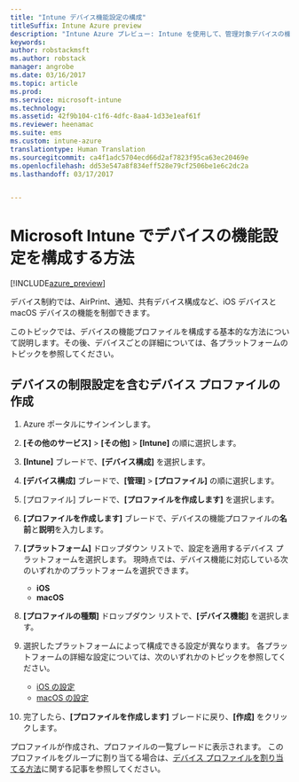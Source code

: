 ```yaml
---
title: "Intune デバイス機能設定の構成"
titleSuffix: Intune Azure preview
description: "Intune Azure プレビュー: Intune を使用して、管理対象デバイスの機能を構成する方法について説明します。"
keywords: 
author: robstackmsft
ms.author: robstack
manager: angrobe
ms.date: 03/16/2017
ms.topic: article
ms.prod: 
ms.service: microsoft-intune
ms.technology: 
ms.assetid: 42f9b104-c1f6-4dfc-8aa4-1d33e1eaf61f
ms.reviewer: heenamac
ms.suite: ems
ms.custom: intune-azure
translationtype: Human Translation
ms.sourcegitcommit: ca4f1adc5704ecd66d2af7823f95ca63ec20469e
ms.openlocfilehash: dd53e547a8f834eff528e79cf2506be1e6c2dc2a
ms.lasthandoff: 03/17/2017


---
```


# <a name="how-to-configure-device-feature-settings-in-microsoft-intune"></a>Microsoft Intune でデバイスの機能設定を構成する方法

[!INCLUDE[azure_preview](../includes/azure_preview.md)]

デバイス制約では、AirPrint、通知、共有デバイス構成など、iOS デバイスと macOS デバイスの機能を制御できます。

このトピックでは、デバイスの機能プロファイルを構成する基本的な方法について説明します。その後、デバイスごとの詳細については、各プラットフォームのトピックを参照してください。

## <a name="create-a-device-profile-containing-device-restriction-settings"></a>デバイスの制限設定を含むデバイス プロファイルの作成

1. Azure ポータルにサインインします。
2. **[その他のサービス]** > **[その他]** > **[Intune]** の順に選択します。
3. **[Intune]** ブレードで、**[デバイス構成]** を選択します。
2. **[デバイス構成]** ブレードで、**[管理]** > **[プロファイル]** の順に選択します。
3. [プロファイル] ブレードで、**[プロファイルを作成します]** を選択します。
4. **[プロファイルを作成します]** ブレードで、デバイスの機能プロファイルの**名前**と**説明**を入力します。
5. **[プラットフォーム]** ドロップダウン リストで、設定を適用するデバイス プラットフォームを選択します。 現時点では、デバイス機能に対応している次のいずれかのプラットフォームを選択できます。
    - **iOS**
    - **macOS**
6. **[プロファイルの種類]** ドロップダウン リストで、**[デバイス機能]** を選択します。 
7. 選択したプラットフォームによって構成できる設定が異なります。 各プラットフォームの詳細な設定については、次のいずれかのトピックを参照してください。
    - [iOS の設定](device-features-for-ios.md)
    - [macOS の設定](device-features-for-macos.md)

8. 完了したら、**[プロファイルを作成します]** ブレードに戻り、**[作成]** をクリックします。

プロファイルが作成され、プロファイルの一覧ブレードに表示されます。
このプロファイルをグループに割り当てる場合は、[デバイス プロファイルを割り当てる方法](how-to-assign-device-profiles.md)に関する記事を参照してください。




